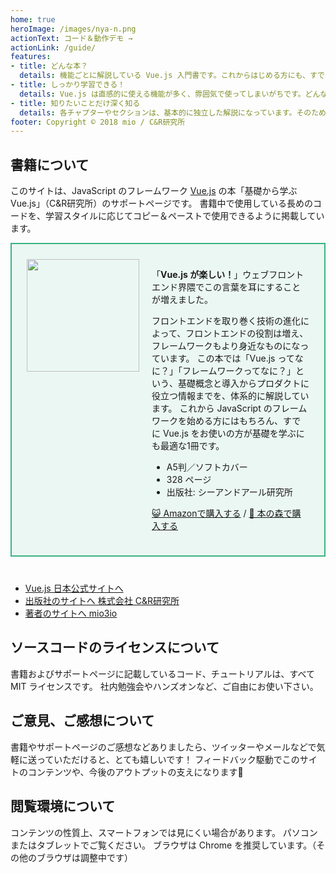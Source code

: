 ```yaml
---
home: true
heroImage: /images/nya-n.png
actionText: コード＆動作デモ →
actionLink: /guide/
features:
- title: どんな本？
  details: 機能ごとに解説している Vue.js 入門書です。これからはじめる方にも、すでに Vue.js をお使いの方にも、楽しんでいただける内容になっています。
- title: しっかり学習できる！
  details: Vue.js は直感的に使える機能が多く、雰囲気で使ってしまいがちです。どんなメリット＆デメリットがあるかも解説しているため、しっかりと学習できます。
- title: 知りたいことだけ深く知る
  details: 各チャプターやセクションは、基本的に独立した解説になっています。そのため、知りたい機能をピックアップして学習できます。
footer: Copyright © 2018 mio / C&R研究所
---
```



## 書籍について

このサイトは、JavaScript のフレームワーク [Vue.js](https://github.com/vuejs/vue) の本「基礎から学ぶ Vue.js」（C&R研究所）のサポートページです。
書籍中で使用している長めのコードを、学習スタイルに応じてコピー＆ペーストで使用できるように掲載しています。

<section class="home-book">
  <div class="home-book-image">
    <img src="/images/cover-s.png" width="180" class="home-book-thumb">
  </div>
  <div class="home-book-text">

「**Vue.js が楽しい！**」ウェブフロントエンド界隈でこの言葉を耳にすることが増えました。

フロントエンドを取り巻く技術の進化によって、フロントエンドの役割は増え、フレームワークもより身近なものになっています。
この本では「Vue.js ってなに？」「フレームワークってなに？」という、基礎概念と導入からプロダクトに役立つ情報までを、体系的に解説しています。
これから JavaScript のフレームワークを始める方にはもちろん、すでに Vue.js をお使いの方が基礎を学ぶにも最適な1冊です。

- A5判／ソフトカバー
- 328 ページ
- 出版社: シーアンドアール研究所

[😺 Amazonで購入する](https://amzn.to/2qqtLxa)
/
[🌴 本の森で購入する](http://www.honmori.jp/SHOP/86354-245-7.html)

  </div>
</section>

- [Vue.js 日本公式サイトへ](https://jp.vuejs.org/)
- [出版社のサイトへ 株式会社 C&R研究所](http://www.c-r.com/)
- [著者のサイトへ mio3io](https://mio3io.com/)

## ソースコードのライセンスについて

書籍およびサポートページに記載しているコード、チュートリアルは、すべて MIT ライセンスです。
社内勉強会やハンズオンなど、ご自由にお使い下さい。

## ご意見、ご感想について

書籍やサポートページのご感想などありましたら、ツイッターやメールなどで気軽に送っていただけると、とても嬉しいです！
フィードバック駆動でこのサイトのコンテンツや、今後のアウトプットの支えになります🙏

## 閲覧環境について

コンテンツの性質上、スマートフォンでは見にくい場合があります。
パソコンまたはタブレットでご覧ください。
ブラウザは Chrome を推奨しています。（その他のブラウザは調整中です）


<style>
.home-book {
  display: flex;
  margin-bottom: 40px;
  padding: 24px;
  background: #ebf7f2;
  border: 2px solid #3ab383;
}
.home-book-text {
  margin-left: 20px;
}
.content.custom .home-book-thumb {
  max-width: inherit;
}
@media screen and (max-width: 767px) {
  .home-book {
    display: block;
  }
  .home-book-image {
    text-align: center;
  }
}
</style>
